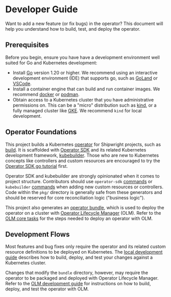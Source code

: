 # Developer Guide

Want to add a new feature (or fix bugs) in the operator? This document will help you understand how
to build, test, and deploy the operator.

## Prerequisites

Before you begin, ensure you have have a development environment well suited for Go and Kubernetes
development:

- Install [Go](https://go.dev/doc/install) version 1.20 or higher. We recommend using an
  interactive development environment (IDE) that supports go, such as
  [GoLand](https://www.jetbrains.com/go/) or [VSCode](https://code.visualstudio.com/).
- Install a container engine that can build and run container images. We recommend
  [docker](https://docs.docker.com/get-docker/) or [podman](https://podman.io/).
- Obtain access to a Kubernetes cluster that you have administrative permissions on. This can be a
  "micro" distribution such as [kind](https://kind.sigs.k8s.io/), or a fully managed cluster like
  [GKE](https://cloud.google.com/kubernetes-engine). We recommend `kind` for local development.


## Operator Foundations

This project builds a Kubernetes [operator](https://operatorframework.io/what/) for Shipwright
projects, such as [build](https://github.com/shipwright-io/build). It is scaffolded with
[Operator SDK](https://sdk.operatorframework.io/) and its related Kubernetes development framework,
[kubebuilder](https://book.kubebuilder.io/). Those who are new to Kubernetes concepts like
controllers and custom resources are encouraged to try  the
[Operator SDK go tutorial](https://sdk.operatorframework.io/docs/building-operators/golang/tutorial/)
first.

Operator SDK and kubebuilder are strongly opinionated when it comes to project structure.
Contributors should use `operator-sdk` [commands](https://sdk.operatorframework.io/docs/cli/) or
`kubebuilder` [commands](https://github.com/kubernetes-sigs/kubebuilder) when adding new custom
resources or controllers. Code within the `pkg/` directory is generally safe from these
generators and should be reserved for core reconciliation logic ("business logic").

This project also generates an
[operator bundle](https://sdk.operatorframework.io/docs/olm-integration/tutorial-bundle/), which is
used to deploy the operator on a cluster with
[Operator Lifecycle Manager](https://olm.operatorframework.io/) (OLM). Refer to the
[OLM core tasks](https://olm.operatorframework.io/docs/tasks/) for the steps needed to deploy an
operator with OLM.


## Development Flows

Most features and bug fixes only require the operator and its related custom resource definitions
to be deployed on Kubernetes. The [local development guide](/docs/development/local-development.md)
describes how to build, deploy, and test your changes against a Kubernetes cluster.

Changes that modify the `bundle` directory, however, may require the operator to be packaged and
deployed with Operator Lifecycle Manager. Refer to the
[OLM development guide](/docs/development/olm-development.md) for instructions on how to build,
deploy, and test the operator with OLM.
